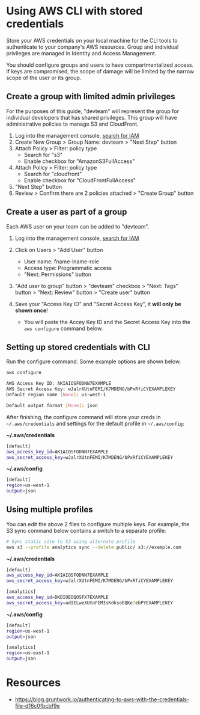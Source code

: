 # Using AWS CLI with stored credentials
Store your AWS credentials on your local machine for the CLI tools to authenticate to your company's AWS resources. Group and individual privileges are managed in Identity and Access Management.

You should configure groups and users to have compartmentalized access. If keys are compromised, the scope of damage will be limited by the narrow scope of the user or its group.

## Create a group with limited admin privileges
For the purposes of this guide, "devteam" will represent the group for individual developers that has shared privileges. This group will have administrative policies to manage S3 and CloudFront.
1. Log into the management console, [search for IAM](https://console.aws.amazon.com/iam/home)
2. Create New Group > Group Name: devteam > "Next Step" button
3. Attach Policy > Filter: policy type
    * Search for "s3"
    * Enable checkbox for "AmazonS3FullAccess"
4. Attach Policy > Filter: policy type
    * Search for "cloudfront"
    * Enable checkbox for "CloudFrontFullAccess"
5. "Next Step" button
6. Review > Confirm there are 2 policies attached > "Create Group" button

## Create a user as part of a group
Each AWS user on your team can be added to "devteam".

1. Log into the management console, [search for IAM](https://console.aws.amazon.com/iam/home?region=us-west-2#/home)

2. Click on Users > "Add User" button
    * User name: fname-lname-role
    * Access type: Programmatic access
    * "Next: Permissions" button

3. "Add user to group" button > "devteam" checkbox > "Next: Tags" button > "Next: Review" button > "Create user" button

4. Save your "Access Key ID" and "Secret Access Key", it **will only be shown once**!
    * You will paste the Accey Key ID and the Secret Access Key into the `aws configure` command below.

## Setting up stored credentials with CLI
Run the configure command. Some example options are shown below.
```bash
aws configure
```
```bash
AWS Access Key ID: AKIAIOSFODNN7EXAMPLE
AWS Secret Access Key: wJalrXUtnFEMI/K7MDENG/bPxRfiCYEXAMPLEKEY
Default region name [None]: us-west-1

Default output format [None]: json
```

After finishing, the configure command will store your creds in `~/.aws/credentials` and settings for the default profile in `~/.aws/config`:

**~/.aws/credentials**
```bash
[default]
aws_access_key_id=AKIAIOSFODNN7EXAMPLE
aws_secret_access_key=wJalrXUtnFEMI/K7MDENG/bPxRfiCYEXAMPLEKEY
```

**~/.aws/config**
```bash
[default]
region=us-west-1
output=json
```

## Using multiple profiles
You can edit the above 2 files to configure multiple keys. For example, the S3 sync command below contains a switch to a separate profile:
```bash
# Sync static site to S3 using alternate profile
aws s3 --profile analytics sync --delete public/ s3://example.com
```

**~/.aws/credentials**
```bash
[default]
aws_access_key_id=AKIAIOSFODNN7EXAMPLE
aws_secret_access_key=wJalrXUtnFEMI/K7MDENG/bPxRfiCYEXAMPLEKEY

[analytics]
aws_access_key_id=DKDIOEOQOSFX7EXAMPLE
aws_secret_access_key=adIELweXUtnFEMIsKdksoEQKe?ebPYEXAMPLEKEY
```

**~/.aws/config**
```bash
[default]
region=us-west-1
output=json

[analytics]
region=us-east-1
output=json
```

# Resources
  * https://blog.gruntwork.io/authenticating-to-aws-with-the-credentials-file-d16c0fbcbf9e
